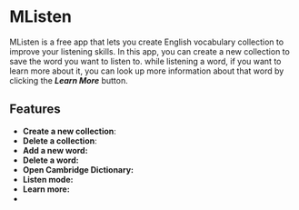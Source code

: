 # MListen

MListen is a free app that lets you create English vocabulary collection to improve your listening skills. In this app, you can create a new collection to save the word you want to listen to. while listening a word, if you want to learn more about it, you can look up more information about that word by clicking the **_Learn More_** button.

## Features
- **Create a new collection**: 
- **Delete a collection**: 
- **Add a new word:**
- **Delete a word:**
- **Open Cambridge Dictionary:**
- **Listen mode:**
- **Learn more:**
- 